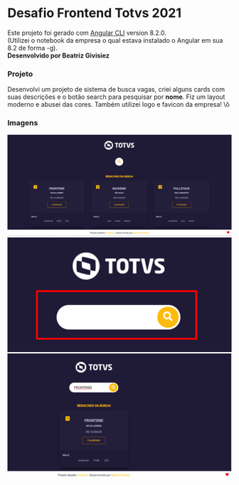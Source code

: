 # Desafio Frontend Totvs 2021
Este projeto foi gerado com [Angular CLI](https://github.com/angular/angular-cli) version 8.2.0. <br>
(Utilizei o notebook da empresa o qual estava instalado o Angular em sua 8.2 de forma -g). <br> 
**Desenvolvido por Beatriz Givisiez**

### Projeto
Desenvolvi um projeto de sistema de busca vagas, criei alguns cards com suas descrições e o botão search para pesquisar por **nome**. Fiz um layout moderno e abusei das cores. Também utilizei logo e favicon da empresa! \õ

### Imagens
![Imagem 1](./1.png "Imagem 1")
![Imagem 2](./2.png "Imagem 2")
![Imagem 3](./3.png "Imagem 3")

